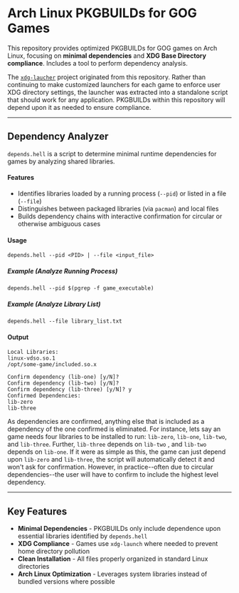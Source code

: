 # Arch Linux PKGBUILDs for GOG Games

This repository provides optimized PKGBUILDs for GOG games on Arch Linux, focusing on **minimal dependencies** and **XDG Base Directory compliance**. Includes a tool to perform dependency analysis. 

The [`xdg-laucher`](https://github.com/hildigerr/xdg-launcher) project originated from this repository. Rather than continuing to make customized launchers for each game to enforce user XDG directory settings, the launcher was extracted into a standalone script that should work for any application. PKGBUILDs within this repository will depend upon it as needed to ensure compliance.

---

## Dependency Analyzer

`depends.hell` is a script to determine minimal runtime dependencies for games by analyzing shared libraries.

#### Features
- Identifies libraries loaded by a running process (`--pid`) or listed in a file (`--file`)
- Distinguishes between packaged libraries (via `pacman`) and local files
- Builds dependency chains with interactive confirmation for circular or otherwise ambiguous cases

#### Usage

    depends.hell --pid <PID> | --file <input_file>

##### Example (Analyze Running Process)

    depends.hell --pid $(pgrep -f game_executable)

##### Example (Analyze Library List)

    depends.hell --file library_list.txt

#### Output

    Local Libraries:
    linux-vdso.so.1
    /opt/some-game/included.so.x
    
    Confirm dependency (lib-one) [y/N]? 
    Confirm dependency (lib-two) [y/N]? 
    Confirm dependency (lib-three) [y/N]? y
    Confirmed Dependencies:
    lib-zero
    lib-three

As dependencies are confirmed, anything else that is included as a dependency of the one confirmed is eliminated. For instance, lets say an game needs four libraries to be installed to run: `lib-zero`, `lib-one`, `lib-two`, and `lib-three`. Further, `lib-three` depends on `lib-two` , and `lib-two` depends on `lib-one`.  If it were as simple as this, the game can just depend upon `lib-zero` and `lib-three`, the script will automatically detect it and won't ask for confirmation. However, in practice--often due to circular dependencies--the user will have to confirm to include the highest level dependency.

---

## Key Features
- **Minimal Dependencies** - PKGBUILDs only include dependence upon essential libraries identified by `depends.hell`
- **XDG Compliance** - Games use `xdg-launch` where needed to prevent home directory pollution
- **Clean Installation** - All files properly organized in standard Linux directories
- **Arch Linux Optimization** - Leverages system libraries instead of bundled versions where possible

